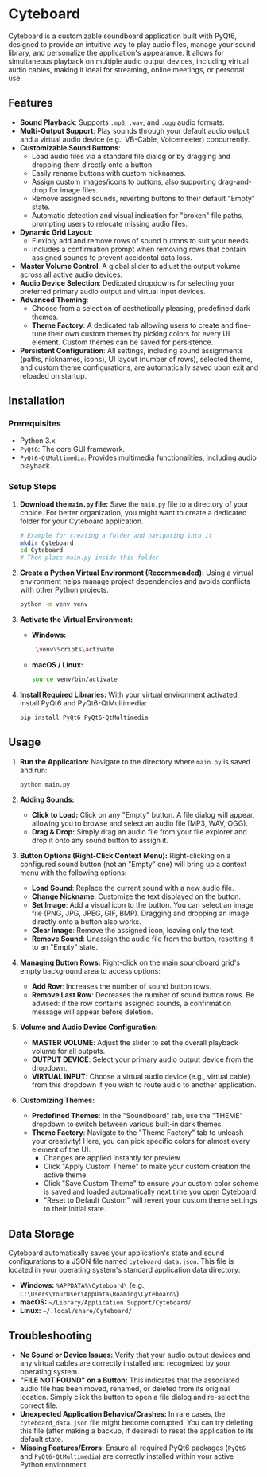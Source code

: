 # Cyteboard

Cyteboard is a customizable soundboard application built with PyQt6, designed to provide an intuitive way to play audio files, manage your sound library, and personalize the application's appearance. It allows for simultaneous playback on multiple audio output devices, including virtual audio cables, making it ideal for streaming, online meetings, or personal use.

## Features

* **Sound Playback**: Supports `.mp3`, `.wav`, and `.ogg` audio formats.
* **Multi-Output Support**: Play sounds through your default audio output and a virtual audio device (e.g., VB-Cable, Voicemeeter) concurrently.
* **Customizable Sound Buttons**:
    * Load audio files via a standard file dialog or by dragging and dropping them directly onto a button.
    * Easily rename buttons with custom nicknames.
    * Assign custom images/icons to buttons, also supporting drag-and-drop for image files.
    * Remove assigned sounds, reverting buttons to their default "Empty" state.
    * Automatic detection and visual indication for "broken" file paths, prompting users to relocate missing audio files.
* **Dynamic Grid Layout**:
    * Flexibly add and remove rows of sound buttons to suit your needs.
    * Includes a confirmation prompt when removing rows that contain assigned sounds to prevent accidental data loss.
* **Master Volume Control**: A global slider to adjust the output volume across all active audio devices.
* **Audio Device Selection**: Dedicated dropdowns for selecting your preferred primary audio output and virtual input devices.
* **Advanced Theming**:
    * Choose from a selection of aesthetically pleasing, predefined dark themes.
    * **Theme Factory**: A dedicated tab allowing users to create and fine-tune their own custom themes by picking colors for every UI element. Custom themes can be saved for persistence.
* **Persistent Configuration**: All settings, including sound assignments (paths, nicknames, icons), UI layout (number of rows), selected theme, and custom theme configurations, are automatically saved upon exit and reloaded on startup.

## Installation

### Prerequisites

* Python 3.x
* `PyQt6`: The core GUI framework.
* `PyQt6-QtMultimedia`: Provides multimedia functionalities, including audio playback.

### Setup Steps

1.  **Download the `main.py` file:**
    Save the `main.py` file to a directory of your choice. For better organization, you might want to create a dedicated folder for your Cyteboard application.

    ```bash
    # Example for creating a folder and navigating into it
    mkdir Cyteboard
    cd Cyteboard
    # Then place main.py inside this folder
    ```

2.  **Create a Python Virtual Environment (Recommended):**
    Using a virtual environment helps manage project dependencies and avoids conflicts with other Python projects.

    ```bash
    python -m venv venv
    ```

3.  **Activate the Virtual Environment:**

    * **Windows:**
        ```bash
        .\venv\Scripts\activate
        ```
    * **macOS / Linux:**
        ```bash
        source venv/bin/activate
        ```

4.  **Install Required Libraries:**
    With your virtual environment activated, install PyQt6 and PyQt6-QtMultimedia:

    ```bash
    pip install PyQt6 PyQt6-QtMultimedia
    ```

## Usage

1.  **Run the Application:**
    Navigate to the directory where `main.py` is saved and run:

    ```bash
    python main.py
    ```

2.  **Adding Sounds:**
    * **Click to Load:** Click on any "Empty" button. A file dialog will appear, allowing you to browse and select an audio file (MP3, WAV, OGG).
    * **Drag & Drop:** Simply drag an audio file from your file explorer and drop it onto any sound button to assign it.

3.  **Button Options (Right-Click Context Menu):**
    Right-clicking on a configured sound button (not an "Empty" one) will bring up a context menu with the following options:
    * **Load Sound**: Replace the current sound with a new audio file.
    * **Change Nickname**: Customize the text displayed on the button.
    * **Set Image**: Add a visual icon to the button. You can select an image file (PNG, JPG, JPEG, GIF, BMP). Dragging and dropping an image directly onto a button also works.
    * **Clear Image**: Remove the assigned icon, leaving only the text.
    * **Remove Sound**: Unassign the audio file from the button, resetting it to an "Empty" state.

4.  **Managing Button Rows:**
    Right-click on the main soundboard grid's empty background area to access options:
    * **Add Row**: Increases the number of sound button rows.
    * **Remove Last Row**: Decreases the number of sound button rows. Be advised: if the row contains assigned sounds, a confirmation message will appear before deletion.

5.  **Volume and Audio Device Configuration:**
    * **MASTER VOLUME**: Adjust the slider to set the overall playback volume for all outputs.
    * **OUTPUT DEVICE**: Select your primary audio output device from the dropdown.
    * **VIRTUAL INPUT**: Choose a virtual audio device (e.g., virtual cable) from this dropdown if you wish to route audio to another application.

6.  **Customizing Themes:**
    * **Predefined Themes**: In the "Soundboard" tab, use the "THEME" dropdown to switch between various built-in dark themes.
    * **Theme Factory**: Navigate to the "Theme Factory" tab to unleash your creativity! Here, you can pick specific colors for almost every element of the UI.
        * Changes are applied instantly for preview.
        * Click "Apply Custom Theme" to make your custom creation the active theme.
        * Click "Save Custom Theme" to ensure your custom color scheme is saved and loaded automatically next time you open Cyteboard.
        * "Reset to Default Custom" will revert your custom theme settings to their initial state.

## Data Storage

Cyteboard automatically saves your application's state and sound configurations to a JSON file named `cyteboard_data.json`. This file is located in your operating system's standard application data directory:

* **Windows:** `%APPDATA%\Cyteboard\` (e.g., `C:\Users\YourUser\AppData\Roaming\Cyteboard\`)
* **macOS:** `~/Library/Application Support/Cyteboard/`
* **Linux:** `~/.local/share/Cyteboard/`

## Troubleshooting

* **No Sound or Device Issues:** Verify that your audio output devices and any virtual cables are correctly installed and recognized by your operating system.
* **"FILE NOT FOUND" on a Button:** This indicates that the associated audio file has been moved, renamed, or deleted from its original location. Simply click the button to open a file dialog and re-select the correct file.
* **Unexpected Application Behavior/Crashes:** In rare cases, the `cyteboard_data.json` file might become corrupted. You can try deleting this file (after making a backup, if desired) to reset the application to its default state.
* **Missing Features/Errors:** Ensure all required PyQt6 packages (`PyQt6` and `PyQt6-QtMultimedia`) are correctly installed within your active Python environment.
